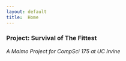 ```yaml
---
layout: default
title:  Home
---
```


### Project: Survival of The Fittest 
_A Malmo Project for CompSci 175 at UC Irvine_

